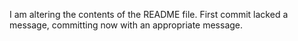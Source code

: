 I am altering the contents of the README file. First commit lacked a message, committing now with an appropriate message.